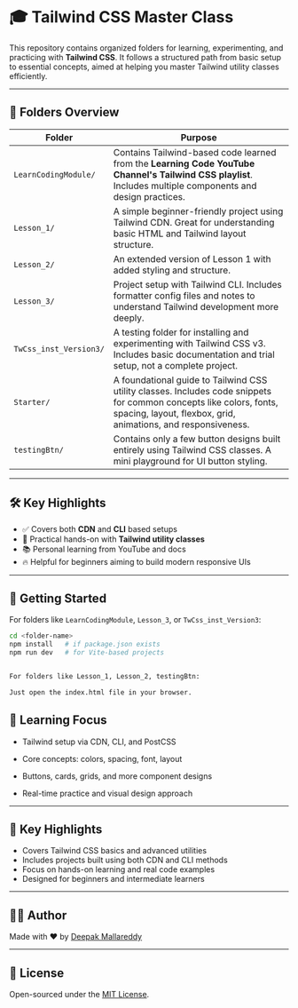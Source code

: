 # 🎓 Tailwind CSS Master Class

This repository contains organized folders for learning, experimenting, and practicing with **Tailwind CSS**. It follows a structured path from basic setup to essential concepts, aimed at helping you master Tailwind utility classes efficiently.

---

## 📁 Folders Overview

| Folder                   | Purpose |
|--------------------------|---------|
| `LearnCodingModule/`     | Contains Tailwind-based code learned from the **Learning Code YouTube Channel's Tailwind CSS playlist**. Includes multiple components and design practices. |
| `Lesson_1/`              | A simple beginner-friendly project using Tailwind CDN. Great for understanding basic HTML and Tailwind layout structure. |
| `Lesson_2/`              | An extended version of Lesson 1 with added styling and structure. |
| `Lesson_3/`              | Project setup with Tailwind CLI. Includes formatter config files and notes to understand Tailwind development more deeply. |
| `TwCss_inst_Version3/`   | A testing folder for installing and experimenting with Tailwind CSS v3. Includes basic documentation and trial setup, not a complete project. |
| `Starter/`               | A foundational guide to Tailwind CSS utility classes. Includes code snippets for common concepts like colors, fonts, spacing, layout, flexbox, grid, animations, and responsiveness. |
| `testingBtn/`            | Contains only a few button designs built entirely using Tailwind CSS classes. A mini playground for UI button styling. |

---

## 🛠️ Key Highlights

- ✅ Covers both **CDN** and **CLI** based setups
- 🎨 Practical hands-on with **Tailwind utility classes**
- 📚 Personal learning from YouTube and docs
- 🔥 Helpful for beginners aiming to build modern responsive UIs

---

## 🚀 Getting Started

For folders like `LearnCodingModule`, `Lesson_3`, or `TwCss_inst_Version3`:

```bash cd <folder-name>
cd <folder-name>
npm install   # if package.json exists
npm run dev   # for Vite-based projects 


For folders like Lesson_1, Lesson_2, testingBtn:

Just open the index.html file in your browser.
```


## 📌 Learning Focus

 - Tailwind setup via CDN, CLI, and PostCSS

 - Core concepts: colors, spacing, font, layout

 - Buttons, cards, grids, and more component designs

 - Real-time practice and visual design approach


---

## 🔑 Key Highlights

- Covers Tailwind CSS basics and advanced utilities
- Includes projects built using both CDN and CLI methods
- Focus on hands-on learning and real code examples
- Designed for beginners and intermediate learners

---

## 🙋‍♂️ Author

Made with ❤️ by [Deepak Mallareddy](https://github.com/Deepak8519M)

---

## 📄 License

Open-sourced under the [MIT License](LICENSE).

